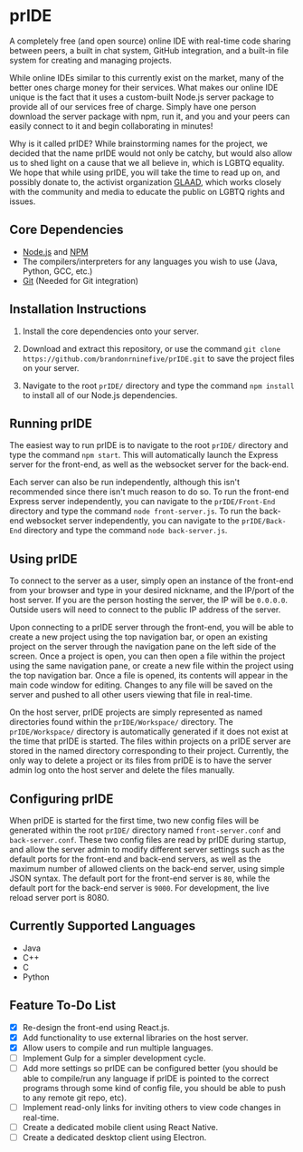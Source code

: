 # prIDE

A completely free (and open source) online IDE with real-time code sharing between peers, a built in chat system, GitHub integration, and a built-in file system for creating and managing projects.

While online IDEs similar to this currently exist on the market, many of the better ones charge money for their services. What makes our online IDE unique is the fact that it uses a custom-built Node.js server package to provide all of our services free of charge. Simply have one person download the server package with npm, run it, and you and your peers can easily connect to it and begin collaborating in minutes!  

Why is it called prIDE? While brainstorming names for the project, we decided that the name prIDE would not only be catchy, but would also allow us to shed light on a cause that we all believe in, which is LGBTQ equality. We hope that while using prIDE, you will take the time to read up on, and possibly donate to, the activist organization [GLAAD](http://www.glaad.org/ "GLAAD Website"), which works closely with the community and media to educate the public on LGBTQ rights and issues.

## Core Dependencies

- [Node.js](https://nodejs.org/ "Node.js Website") and [NPM](https://www.npmjs.com/ "NPM Website")
- The compilers/interpreters for any languages you wish to use (Java, Python, GCC, etc.)
- [Git](https://git-scm.com/ "Git Website") (Needed for Git integration)

## Installation Instructions

1. Install the core dependencies onto your server.

2. Download and extract this repository, or use the command `git clone https://github.com/brandonrninefive/prIDE.git` to save the project files on your server.

3. Navigate to the root `prIDE/` directory and type the command `npm install` to install all of our Node.js dependencies.

## Running prIDE

The easiest way to run prIDE is to navigate to the root `prIDE/` directory and type the command `npm start`. This will automatically launch the Express server for the front-end, as well as the websocket server for the back-end. 

Each server can also be run independently, although this isn't recommended since there isn't much reason to do so. To run the front-end Express server independently, you can navigate to the `prIDE/Front-End` directory and type the command `node front-server.js`. To run the back-end websocket server independently, you can navigate to the `prIDE/Back-End` directory and type the command `node back-server.js`.

## Using prIDE

To connect to the server as a user, simply open an instance of the front-end from your browser and type in your desired nickname, and the IP/port of the host server. If you are the person hosting the server, the IP will be `0.0.0.0`. Outside users will need to connect to the public IP address of the server.

Upon connecting to a prIDE server through the front-end, you will be able to create a new project using the top navigation bar, or open an existing project on the server through the navigation pane on the left side of the screen. Once a project is open, you can then open a file within the project using the same navigation pane, or create a new file within the project using the top navigation bar. Once a file is opened, its contents will appear in the main code window for editing. Changes to any file will be saved on the server and pushed to all other users viewing that file in real-time.

On the host server, prIDE projects are simply represented as named directories found within the `prIDE/Workspace/` directory. The `prIDE/Workspace/` directory is automatically generated if it does not exist at the time that prIDE is started. The files within projects on a prIDE server are stored in the named directory corresponding to their project. Currently, the only way to delete a project or its files from prIDE is to have the server admin log onto the host server and delete the files manually.

## Configuring prIDE

When prIDE is started for the first time, two new config files will be generated within the root `prIDE/` directory named `front-server.conf` and `back-server.conf`. These two config files are read by prIDE during startup, and allow the server admin to modify different server settings such as the default ports for the front-end and back-end servers, as well as the maximum number of allowed clients on the back-end server, using simple JSON syntax. The default port for the front-end server is `80`, while the default port for the back-end server is `9000`. For development, the live reload server port is 8080.

## Currently Supported Languages

- Java
- C++
- C 
- Python

## Feature To-Do List

- [x] Re-design the front-end using React.js.
- [x] Add functionality to use external libraries on the host server.
- [x] Allow users to compile and run multiple languages.
- [ ] Implement Gulp for a simpler development cycle. 
- [ ] Add more settings so prIDE can be configured better (you should be able to compile/run any language if prIDE is pointed to the correct programs through some kind of config file, you should be able to push to any remote git repo, etc).
- [ ] Implement read-only links for inviting others to view code changes in real-time.
- [ ] Create a dedicated mobile client using React Native.
- [ ] Create a dedicated desktop client using Electron.
